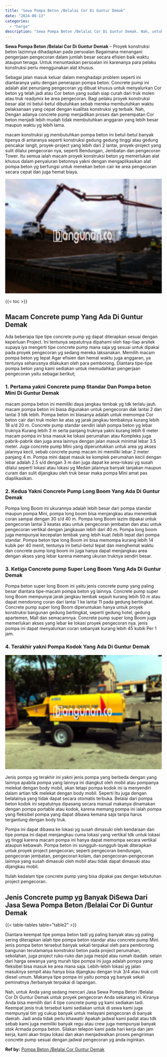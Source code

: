 ```yaml
---
title: "Sewa Pompa Beton /Belalai Cor Di Guntur Demak"
date: "2024-08-13"
categories: 
  - "harga"
description: "Sewa Pompa Beton /Belalai Cor Di Guntur Demak. Nah, untuk Anda yang sedang mencari Jasa Sewa Pompa Beton /Belalai Cor Di Guntur Demak untuk proyek pengecoran..."
---
```


**Sewa Pompa Beton /Belalai Cor Di Guntur Demak** – Proyek konstruksi beton lazimnya dihadapkan pada persoalan Bagaimana menangani pengerjaan pengecoran dalam jumlah besar secara efisien baik waktu ataupun tenaga. Untuk menuntaskan persoalan ini karenanya para pelaku konstruksi perlu menggunakan alat khusus.

Sebagai jalan masuk keluar dalam menghadapi problem seperti ini diantaranya yaitu dengan penerapan pompa beton. Concrete pump ini adalah alat penunjang pengecoran yg dibuat khusus untuk menyalurkan Cor beton yg telah jadi atau Cor beton yang sudah siap curah dari truk molen atau truk readymix ke area pengecoran. Bagi pelaku proyek konstruksi besar alat ini betul-betul dibutuhkan sebab mereka membutuhkan waktu pelaksanaan yang cepat dengan kualitas konstruksi yg terbaik. Nah, Dengan adanya concrete pump menjadikan proses dan penempatan Cor beton menjadi lebih mudah tidak membutuhkan anggaran yang lebih besar maupun waktu yg lebih lama.

macam konstruksi yg membutuhkan pompa beton ini betul-betul banyak tipenya di antaranya seperti konstruksi gedung gedung tinggi atau gedung pencakar langit, proyek-project yang lebih dari 2 lantai, proyek-project yang sulit dilalui pengecoran nya, seperti Bendungan, Jembatan dan pengecoran Tower. Itu semua ialah macam proyek konstruksi beton yg memerlukan alat khusus dalam penyaluran betonnya yakni dengan mengaplikasikan alat pompa beton yg berfungsi untuk menekan beton cair ke area pengecoran secara cepat dan juga hemat biaya.

![Sewa Pompa Beton /Belalai Cor Di Guntur Demak](/images/sewa-concrete-pump-28.png)

{{< toc >}}

## Macam Concrete pump Yang Ada Di Guntur Demak

Ada beberapa tipe tipe concrete pump yg dapat diterapkan sesuai dengan keperluan Project. Ini tentunya sepatutnya dipahami oleh tiap-tiap arsitek supaya iya mengerti tipe concrete pump mana saja yg sesuai untuk dipakai pada proyek pengecoran yg sedang mereka laksanakan. Memilih macam pompa beton yg tepat Agar efisien dan hemat waktu juga anggaran, ya tentunya seharusnya dilakukan oleh para pemborong. Diantara tipe-tipe pompa beton yang kami sediakan untuk memudahkan pengerjaan pengecoran yaitu sebagai berikut;

### 1\. Pertama yakni Concrete pump Standar Dan Pompa beton Mini Di Guntur Demak

macam pompa beton ini memiliki daya jangkau tembak yg tdk terlalu jauh. macam pompa beton ini biasa digunakan untuk pengecoran dak lantai 2 dan lantai 3 tdk lebih. Pompa beton ini biasanya adalah untuk memompa Cor beton cair dari truk molen ke atas yg jarak jangkau tembaknya kurang lebih 18 s/d 20 m. Concrete pump standar sendiri ialah pompa beton yg lebar truknya Kurang lebih 3 m serta panjang truknya yakni kurang lebih 6 meter macam pompa ini bisa masuk ke lokasi perumahan atau Kompleks juga pabrik-pabrik dan juga area lainnya dengan jalan masuk minimal lebar 3.5 meter. Juga concrete pump Mini yang diperuntukkan untuk area yg akses jalannya kecil, sebab concrete pump macam ini memiliki lebar 2 meter panjang 4 m. Pompa mini dapat masuk ke komplek perumahan kecil dengan lebar adalah 2.5 s/d dengan 3 m dan juga dapat ke area-lokasi yg susah dilalui seperti lokasi atau lokasi yg Medan jalannya banyak tanjakan maupun curam dan sulit dijangkau oleh truk besar maka pompa Mini amat pas diaplikasikan.

### 2\. Kedua Yakni Concrete Pump Long Boom Yang Ada Di Guntur Demak

Pompa long Boom ini ukurannya adalah lebih besar dari pompa standar maupun pompa Mini, pompa long boom bisa menjangkau atau menembak coran sampai dengan 30 s/d 40 m. Pompa long Boom lazim dipakai untuk pengecoran lantai 3 keatas atau untuk pengecoran jembatan dan atau untuk pengecoran vertikal dengan jangkauan lebih dari 40 m. Pompa long boom juga mempunyai kecepatan tembak yang lebih kuat /lebih tepat dari pompa standar. Pompa beton tipe long Boom ini bisa memompa kurang lebih 14 kubik per 40 menit, tentunya ini betul-betul tepat dan menghemat waktu dan concrete pump long boom ini juga hanya dapat menjangkau area dengan akses yang lebar karena memang ukuran truknya sendiri besar.

### 3\. Ketiga Concrete pump Super Long Boom Yang Ada Di Guntur Demak

Pompa beton super long Boom ini yaitu jenis concrete pump yang paling besar diantara tipe-macam pompa beton yg lainnya. Concrete pump super long Boom mempunyai jarak jangkau tembak sejauh kurang lebih 50 m atau dapat mendorong coran dari lantai 1 ke lantai 11 pada gedung bertingkat. Concrete pump super long Boom diperuntukan hanya untuk proyek konstruksi bangunan gedung bertingkat, seperti gedung hotel, gedung apartemen, Mall dan semacamnya. Concrete pump super long Boom juga memerlukan akses yang lebar ke lokasi proyek pengecoran nya. jenis pompa ini dapat menyalurkan coran sebanyak kurang lebih 45 kubik Per 1 jam.

### 4\. Terakhir yakni Pompa Kodok Yang Ada Di Guntur Demak

![Sewa Pompa Beton /Belalai Cor Di Guntur Demak](/images/sewa-concrete-pump-02.png)

Jenis pompa yg terakhir ini yakni jenis pompa yang berbeda dengan yang lainnya apabila pompa yang lainnya ini diangkut oleh mobil atau pompanya melekat dengan body mobil, akan tetapi pompa kodok ini ia menyendiri dalam artian tdk melekat dengan body mobil. Seperti Itu juga dengan belalainya yang tidak dapat secara otomatis terbuka. Belalai dari pompa beton kodok ini sepatutnya dipasang secara manual makanya dinamakan dengan pompa portable atau kodok, karena memang pompa ini ialah pompa yang fleksibel pompa yang dapat dibawa kemana saja tanpa harus tergantung dengan body truk.

Pompa ini dapat dibawa ke lokasi yg susah dimasuki oleh kendaraan dan tipe pompa ini dapat menjangkau cuma lokasi yang vertikal tdk untuk lokasi yg tinggi karena macam pompa ini hanya dapat memompa secara vertikal ataupun kebawah. Pompa beton ini sungguh-sungguh layak diterapkan untuk proyek project pengecoran; seperti pengecoran bendungan, pengecoran jembatan, pengecoran kolam, dan pengecoran-pengecoran lainnya yang susah dimasuki oleh mobil atau tidak dapat dimasuki atau dijangkau mobil.

Itulah kedalam tipe concrete pump yang bisa dipakai pas dengan kebutuhan project pengecoran.

## Jenis Concrete pump yg Banyak DiSewa Dari Jasa Sewa Pompa Beton /Belalai Cor Di Guntur Demak

{{< table-tables table="table2" >}}

Diantara keempat tipe pompa beton tadi yg paling banyak atau yg paling sering diterapkan ialah tipe pompa beton standar atau concrete pump Mini. jenis pompa beton tersebut banyak sekali terpakai oleh para pemborong bangunan terutamanya konstruksi beton pada project perumahan, sekolahan, juga project ruko-ruko dan juga mesjid atau rumah ibadah. selain dari harga sewanya yang murah tipe pompa ini juga adalah pompa yang fleksibel bisa masuk ke area mana saja. Lebih-lebih lokasi yg jalan masuknya sempit atau hanya bisa dijangkau dengan truk 3/4 atau truk colt diesel umum. Makanya tipe pompa ini yaitu pompa yg banyak sekali peminatnya /terbanyak terpakai di lapangan.

Nah, untuk Anda yang sedang mencari Jasa Sewa Pompa Beton /Belalai Cor Di Guntur Demak untuk proyek pengecoran Anda sekarang ini. Kiranya Anda bisa memilih dari 4 tipe concrete pump yg kami sediakan tadi. Keempat jenis truk tersebut kami sediakan untuk di sewa kami juga mempunyai tim yg cukup banyak untuk melayani pengecoran di banyak daerah. Jadi anda tidak perlu khawatir Apakah jadwal kami padat atau tdk sebab kami juga memiliki banyak regu atau crew juga mempunyai banyak stok Armada pompa beton. Silakan telepon kami pada hari kerja dan jam kerja, kami akan tinjau lokasi dan akan menjadwalkan proses pengiriman concrete pump sesuai dengan jadwal pengecoran yg anda inginkan.

**Ref by:** [Pompa Beton /Belalai Cor Guntur Demak](https://id.wikipedia.org/wiki/Pompa)
